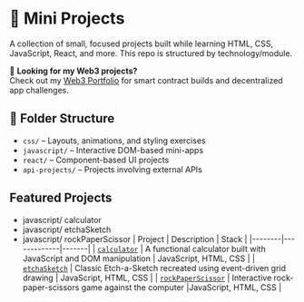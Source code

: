 # 🧪 Mini Projects

A collection of small, focused projects built while learning HTML, CSS, JavaScript, React, and more. This repo is structured by technology/module.

🧱 **Looking for my Web3 projects?**  
Check out my [Web3 Portfolio](https://github.com/djsong01/web3-portfolio) for smart contract builds and decentralized app challenges.


## 📁 Folder Structure

- `css/` – Layouts, animations, and styling exercises
- `javascript/` – Interactive DOM-based mini-apps
- `react/` – Component-based UI projects
- `api-projects/` – Projects involving external APIs

## Featured Projects

- javascript/ calculator
- javascript/ etchaSketch
- javascript/ rockPaperScissor
| Project | Description | Stack |
|--------|-------------|-------|
| [`calculator`](./javascript/04_calculator/) | A functional calculator built with JavaScript and DOM manipulation | JavaScript, HTML, CSS |
| [`etchaSketch`](./javascript/03_etchaSketch/) | Classic Etch-a-Sketch recreated using event-driven grid drawing | JavaScript, HTML, CSS |
| [`rockPaperScissor`](./javascript/02_rockPaperScissor/) | Interactive rock-paper-scissors game against the computer |JavaScript, HTML, CSS |
